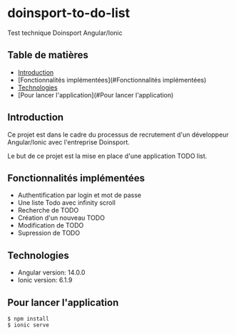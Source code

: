 # doinsport-to-do-list
Test technique Doinsport Angular/Ionic

## Table de matières
* [Introduction](#Introduction)
* [Fonctionnalités implémentées](#Fonctionnalités implémentées)
* [Technologies](#Technologies)
* [Pour lancer l'application](#Pour lancer l'application)

## Introduction
Ce projet est dans le cadre du processus de recrutement d'un développeur Angular/Ionic avec l'entreprise Doinsport.

Le but de ce projet est la mise en place d'une application TODO list.

## Fonctionnalités implémentées
- Authentification par login et mot de passe
- Une liste Todo avec infinity scroll
- Recherche de TODO
- Création d'un nouveau TODO
- Modification de TODO
- Supression de TODO
	
## Technologies
* Angular version: 14.0.0
* Ionic version: 6.1.9
	
## Pour lancer l'application
```
$ npm install
$ ionic serve
```
